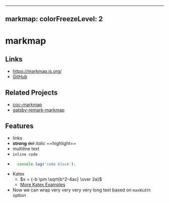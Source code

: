 - ---
  markmap:
    colorFreezeLevel: 2
  ---
# markmap
## Links
- <https://markmap.js.org/>
- [GitHub](https://github.com/gera2ld/markmap)
## Related Projects
- [coc-markmap](https://github.com/gera2ld/coc-markmap)
- [gatsby-remark-markmap](https://github.com/gera2ld/gatsby-remark-markmap)
## Features
- links
- **strong** ~~del~~ *italic* ==highlight==
- multiline
  text
- `inline code`
- ```js
    console.log('code block');
    ```
- Katex
	- $x = {-b \pm \sqrt{b^2-4ac} \over 2a}$
	- [More Katex Examples](#?d=gist:af76a4c245b302206b16aec503dbe07b:katex.md)
- Now we can wrap very very very very long text based on `maxWidth` option